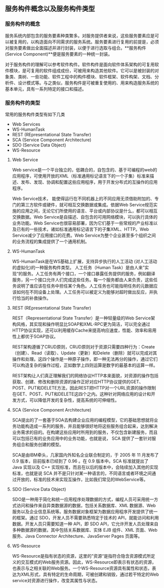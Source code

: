 ## 服务构件概念以及服务构件类型

### 服务构件的概念
 
服务系统内部包含的服务要素种类繁多。对服务提供者来说，这些服务要素应是可以被复用的，以构造面向不同需求的服务系统。服务要素进行复用的前提是，必须对服务要素做出全面描述并进行封装，以便于进行选取与组合。**服务构件(Service Component)**便是服务要素的一种统一封装。

对于服务构件的理解可以参考软件构件。软件构件是面向软件体系架构的可复用软件模块，是可复用的软件组成成份，可被用来构造其他软件。它可以是被封装的对象类、类树、一些功能、软件工程中的构件模块、软件框架、软件构架、文档、分析件、设计模式等。与之类似，服务构件是可被重复使用的、用来构造服务系统的基本单元，具有一系列特定的接口和描述。


### 服务构件的类型

常用的服务构件类型有如下几类

* Web Services
* WS-HumanTask
* REST (REpresentational State Transfer)
* SCA (Service Component Architecture)
* SDO (Service Data Object)
* WS-Resource

1. Web Service 

    Web service是一个平台独立的，低耦合的，自包含的、基于可编程的web的应用程序，可使用开放的XML（标准通用标记语言下的一个子集）标准来描述、发布、发现、协调和配置这些应用程序，用于开发分布式的互操作的应用程序。
    
    Web Service技术， 能使得运行在不同机器上的不同应用无须借助附加的、专门的第三方软件或硬件，就可相互交换数据或集成。依据Web Service规范实施的应用之间，无论它们所使用的语言、平台或内部协议是什么，都可以相互交换数据。Web Service是自描述、自包含的可用网络模块，可以执行具体的业务功能。Web Service也很容易部署，因为它们基于一些常规的产业标准以及已有的一些技术，诸如标准通用标记语言下的子集XML、HTTP。Web Service减少了应用接口的花费。Web Service为整个企业甚至多个组织之间的业务流程的集成提供了一个通用机制。

2. WS-HumanTask

    WS-HumanTask是在WS基础上扩展，支持异步执行的人工活动 (对人工活动的虚拟化)的一种服务构件类型。
    人工任务（Human Task）是由人来”实现“的服务。人工任务有两个接口，一个接口暴露任务提供的服务，例如翻译服务，另一个接口允许人们完成这些任务。每一个服务都由人来负责，这些任务说明了谁应该在任务中担任某个角色。人工任务也可能指明任务的元数据应该如何在不同设备上处理。人工任务可以被定义为能够对超时做出反应，并执行恰当的补救操作。
    
3. REST (REpresentational State Transfer)

    REST（Representational State Transfer）是一种轻量级的Web Service架构风格，其实现和操作明显比SOAP和XML-RPC更为简洁，可以完全通过HTTP协议实现，还可以利用缓存Cache来提高响应速度，性能、效率和易用性上都优于SOAP协议。

    REST架构遵循了CRUD原则，CRUD原则对于资源只需要四种行为：Create（创建）、Read（读取）、Update（更新）和Delete（删除）就可以完成对其操作和处理。这四个操作是一种原子操作，即一种无法再分的操作，通过它们可以构造复杂的操作过程，正如数学上四则运算是数字的最基本的运算一样。

    REST架构让人们真正理解我们的网络协议HTTP本来面貌，对资源的操作包括获取、创建、修改和删除资源的操作正好对应HTTP协议提供的GET、POST、PUT和DELETE方法，因此REST把HTTP对一个URL资源的操作限制在GET、POST、PUT和DELETE这四个之内。这种针对网络应用的设计和开发方式，可以降低开发的复杂性，提高系统的可伸缩性。
　　
4. SCA (Service Component Architecture)

    SCA提出的了一套基于SOA去构建企业应用的编程模型，它的基础思想就将业务功能构造成一系列的服务，并且能够很好地将这些服务组合起来，达到解决业务需求的目的。在构建这些应用时所用到的服务，不仅包含新建服务，而且可以包括已有的业务应用中的业务功能，也就是说， SCA 提供了一套针对服务组合和服务创建的模型。

    SCA是由IBM牵头，几家国内外知名企业联合制定的，于 2005 年 11 月发布了 0.9 版本，目前版本已经到了 0.96 。在 0.9 版本中。SCA 标准就提出了 Java 实现以及 C++ 实现标准，而且在以后的版本中，会陆续加入其他的实现标准，也就是说 SCA 并不是只针对某一种语言的，不同语言或者环境之间通过开放的，标准的技术来实现互操作，比如我们常见的WebService等。
    
5. SDO (Service Data Object)

    SDO是一种用于简化和统一应用程序处理数据的方式，编程人员可采用统一方式访问和操作来自异类数据源的数据，包括关系数据库、XML 数据源、Web 服务以及企业信息系统等。服务数据对象框架为数据应用程序开发提供了统一的框架。通过 SDO，开发人员不需要熟悉特定于技术的 API，就能访问和利用数据。开发人员只需要知道一种 API，即 SDO API，它允许开发人员处理来自多种数据源的数据，其中包括关系数据库、实体 EJB 组件、XML 页面、Web 服务、Java Connector Architecture、JavaServer Pages 页面等。
　
6. WS-Resource

    WS-Resource是指有状态的资源，这里的”资源“是指符合隐含资源模式所定义的交互模式的Web服务资源。因此，WS-Resource即表示有状态的资源，也表示与之相关联的Web服务。一个WS-Resource资源具有属性和状态，表达为XML形式，具有特定的生命周期，可被创建和销毁，通过若干特定的Web service对资源进行操作，改变其属性与状态。



